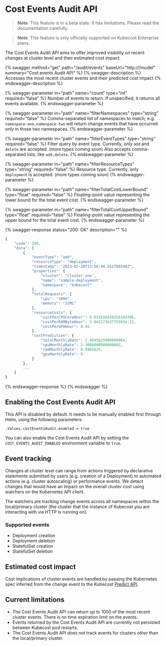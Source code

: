 # Cost Events Audit API

> **Note**: This feature is in a beta state. It has limitations. Please read the documentation carefully.

> **Note**: This feature is only officially supported on Kubecost Enterprise plans.

The Cost Events Audit API aims to offer improved visibility on recent changes at cluster level and their estimated cost impact.

{% swagger method="get" path="/audit/events" baseUrl="http://<your-kubecost-address>/model" summary="Cost events Audit API" %}
{% swagger-description %}
Accesses the most recent cluster events and their predicted cost impact
{% endswagger-description %}

{% swagger-parameter in="path" name="count" type="int" required="false" %}
Number of events to return. If unspecified, it returns all events available.
{% endswagger-parameter %}

{% swagger-parameter in="path" name="filterNamespaces" type="string" required="false" %}
Comma-separated list of namespaces to match; e.g. `namespace-one,namespace-two` will return change events that have occurred only in those two namespaces.
{% endswagger-parameter %}

{% swagger-parameter in="path" name="filterEventTypes" type="string" required="false" %}
Filter query by event type. Currently, only `add` and `delete` are accepted. (more types coming soon) Also accepts comma-separated lists, like `add,delete`.
{% endswagger-parameter %}

{% swagger-parameter in="path" name="filterResourceTypes" type="string" required="false" %}
Resource type. Currently, only `deployment` is accepted. (more types coming soon)
{% endswagger-parameter %}

{% swagger-parameter in="path" name="filterTotalCostLowerBound" type="float" required="false" %}
Floating-point value representing the lower bound for the total event cost.
{% endswagger-parameter %}

{% swagger-parameter in="path" name="filterTotalCostUpperBound" type="float" required="false" %}
Floating-point value representing the upper bound for the total event cost.
{% endswagger-parameter %}

{% swagger-response status="200: OK" description="" %}
```javascript
{
    "code": 200,
    "data": [
        {
            "eventType": "add",
            "resourceType": "deployment",
            "timestamp": "2023-02-28T13:58:44.552788548Z",
            "properties": {
                "cluster": "cluster-one",
                "name": "sample-deployment",
                "namespace": "kubecost"
            },
            "totalRequests": {
                "cpu": "100m",
                "memory": "32Mi"
            },
            "resourceCosts": {
                "costPerCPUCoreHour": 0.031616438356164386,
                "costPerRAMByteHour": 3.94217363775593e-12,
                "costPerGPUHour": 0.95
            },
            "costPrediction": {
                "totalMonthlyRate": 2.4045625000000004,
                "cpuMonthlyRate": 2.3080000000000003,
                "ramMonthlyRate": 0.0965625,
                "gpuMonthlyRate": 0
            }
        },
        ...
    ]
}
```
{% endswagger-response %}
{% endswagger %}

## Enabling the Cost Events Audit API

This API is disabled by default. It needs to be manually enabled first through Helm, using the following parameters:

```
.Values.costEventsAudit.enabled = true
```

You can also enable the Cost Events Audit API by setting the `COST_EVENTS_AUDIT_ENABLED` environment variable to `true`.

## Event tracking

Changes at cluster level can range from actions triggered by declarative statements submitted by users (e.g. creation of a Deployment) to automated actions (e.g. cluster autoscaling) or performance events. We detect changes that would have an impact on the overall cluster cost using watchers on the Kubernetes API client.

The watchers are tracking change events across all namespaces within the local/primary cluster (the cluster that the instance of Kubecost you are interacting with via HTTP is running on).

### Supported events

* Deployment creation
* Deployment deletion
* StatefulSet creation
* StatefulSet deletion

## Estimated cost impact

Cost implications of cluster events are handled by passing the Kubernetes spec inferred from the change event to the Kubecost [Predict API](/apis/apis-overview/spec-cost-prediction-api.md).

## Current limitations

* The Cost Events Audit API can return up to 1000 of the most recent cluster events. There is no time expiration limit on the events.
* Events returned by the Cost Events Audit API are currently not persisted between Kubecost pod restarts.
* The Cost Events Audit API does not track events for clusters _other_ than the local/primary cluster.
